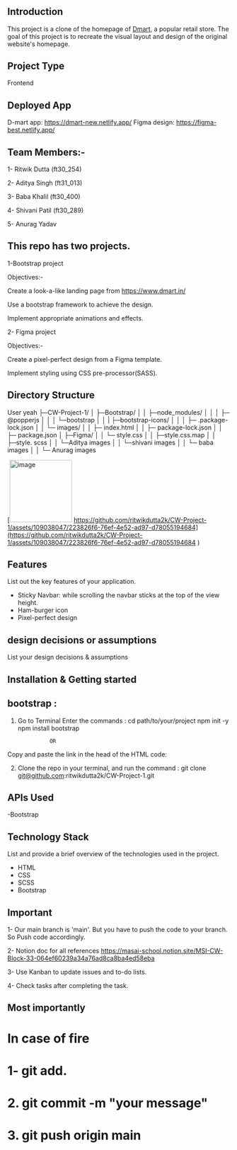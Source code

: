# 

## Introduction
This project is a clone of the homepage of [Dmart](https://www.dmart.in/), a popular retail store. The goal of this project is to recreate the visual layout and design of the original website's homepage.

## Project Type
Frontend 

## Deployed App
D-mart app: https://dmart-new.netlify.app/
Figma design: https://figma-best.netlify.app/

## Team Members:-

1- Ritwik Dutta (ft30_254)

2- Aditya Singh (ft31_013)

3- Baba Khalil (ft30_400)

4- Shivani Patil (ft30_289) 

5- Anurag Yadav 

## This repo has two projects.

1-Bootstrap project

Objectives:-

Create a look-a-like landing page from  https://www.dmart.in/

Use a bootstrap framework to achieve the design.

Implement appropriate animations and effects.

2- Figma project

Objectives:-

Create a pixel-perfect design from a Figma template.

Implement styling using CSS pre-processor(SASS).


## Directory Structure
User yeah 
├─CW-Project-1/
│   ├─Bootstrap/
│   │   ├─node_modules/
│   │   │   ├─ @popperjs
│   │   │   └─bootstrap
│   │   |   ├─bootstrap-icons/
│   │   │   ├─ .package-lock.json
│   │   └─ images/
│   │   ├─ index.html
│   │   ├─  package-lock.json
│   │   ├─ package.json
│   ├─Figma/
│   │   └─ style.css
│   │   ├─style.css.map
│   │   ├─style. scss
│   │   └─Aditya images
│   │   └─shivani images
│   │   └─ baba images
│   │   └─ Anurag images

[<img width="141" alt="image" src="https://github.com/ritwikdutta2k/CW-Project-1/assets/157980081/af7b5865-9b12-43dc-8ced-5c7dbf5d646d">
https://github.com/ritwikdutta2k/CW-Project-1/assets/109038047/223826f6-76ef-4e52-ad97-d78055194684](https://github.com/ritwikdutta2k/CW-Project-1/assets/109038047/223826f6-76ef-4e52-ad97-d78055194684 )


## Features
List out the key features of your application.

- Sticky Navbar: while scrolling the navbar sticks at the top of the view height.
- Ham-burger icon
- Pixel-perfect design

## design decisions or assumptions
List your design decisions & assumptions

## Installation & Getting started
## bootstrap :

1)  Go to Terminal
   Enter the commands :
         cd path/to/your/project
         npm init -y
         npm install bootstrap

                  OR
                  
  Copy and paste the link in the head of the HTML code:
    <link href="https://cdn.jsdelivr.net/npm/bootstrap@5.3.3/dist/css/bootstrap.min.css" rel="stylesheet" integrity="sha384-QWTKZyjpPEjISv5WaRU9OFeRpok6YctnYmDr5pNlyT2bRjXh0JMhjY6hW+ALEwIH" crossorigin="anonymous">
    <script src="https://cdn.jsdelivr.net/npm/bootstrap@5.3.3/dist/js/bootstrap.bundle.min.js" integrity="sha384-YvpcrYf0tY3lHB60NNkmXc5s9fDVZLESaAA55NDzOxhy9GkcIdslK1eN7N6jIeHz" crossorigin="anonymous"></script>    
    
2) Clone the repo in your terminal, and run the command :
 git clone git@github.com:ritwikdutta2k/CW-Project-1.git
  
## APIs Used
-Bootstrap

## Technology Stack
List and provide a brief overview of the technologies used in the project.

- HTML
- CSS
- SCSS
- Bootstrap


## Important
1- Our main branch is 'main'. But you have to push the code to your branch. So Push code accordingly.

2- Notion doc for all references https://masai-school.notion.site/MSI-CW-Block-33-064ef60239a34a76ad8ca8ba4ed58eba

3- Use Kanban to update issues and to-do lists.

4- Check tasks after completing the task.

## Most importantly
# In case of fire
# 1- git add.
# 2. git commit -m "your message"
# 3. git push origin main


